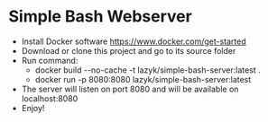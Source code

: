 # Simple Bash Webserver
  
  - Install Docker software https://www.docker.com/get-started
  - Download or clone this project and go to its source folder
  - Run command:
      - docker build --no-cache -t lazyk/simple-bash-server:latest .
      - docker run -p 8080:8080  lazyk/simple-bash-server:latest
  - The server will listen on port 8080 and will be available on localhost:8080
  - Enjoy!
  